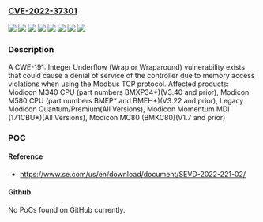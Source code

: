 ### [CVE-2022-37301](https://cve.mitre.org/cgi-bin/cvename.cgi?name=CVE-2022-37301)
![](https://img.shields.io/static/v1?label=Product&message=Legacy%20Modicon%20Quantum%2FPremium&color=blue)
![](https://img.shields.io/static/v1?label=Product&message=Modicon%20M340%20CPU%20(part%20numbers%20BMXP34*)&color=blue)
![](https://img.shields.io/static/v1?label=Product&message=Modicon%20M580%20CPU%20(part%20numbers%20BMEP*%20and%20BMEH*)%20&color=blue)
![](https://img.shields.io/static/v1?label=Product&message=Modicon%20MC80%20(BMKC80)&color=blue)
![](https://img.shields.io/static/v1?label=Product&message=Modicon%20Momentum%20MDI%20(171CBU*)&color=blue)
![](https://img.shields.io/static/v1?label=Version&message=All%20%20Versions%20&color=brightgreen)
![](https://img.shields.io/static/v1?label=Version&message=V%20&color=brightgreen)
![](https://img.shields.io/static/v1?label=Vulnerability&message=CWE-191%20Integer%20Underflow%20(Wrap%20or%20Wraparound)&color=brightgreen)

### Description

A CWE-191: Integer Underflow (Wrap or Wraparound) vulnerability exists that could cause a denial of service of the controller due to memory access violations when using the Modbus TCP protocol. Affected products: Modicon M340 CPU (part numbers BMXP34*)(V3.40 and prior), Modicon M580 CPU (part numbers BMEP* and BMEH*)(V3.22 and prior), Legacy Modicon Quantum/Premium(All Versions), Modicon Momentum MDI (171CBU*)(All Versions), Modicon MC80 (BMKC80)(V1.7 and prior)

### POC

#### Reference
- https://www.se.com/us/en/download/document/SEVD-2022-221-02/

#### Github
No PoCs found on GitHub currently.

